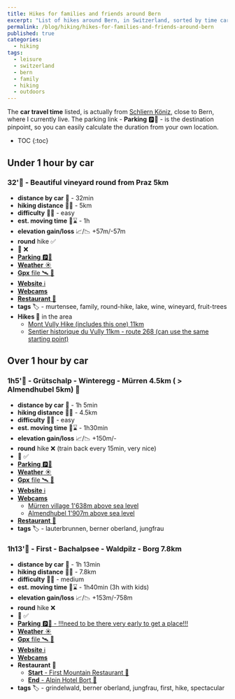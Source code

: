 ```yaml
---
title: Hikes for families and friends around Bern
excerpt: "List of hikes around Bern, in Switzerland, sorted by time car distance"
permalink: /blog/hiking/hikes-for-families-and-friends-around-bern
published: true
categories:
  - hiking
tags:
  - leisure
  - switzerland
  - bern
  - family
  - hiking
  - outdoors
---
```


The **car travel time** listed, is actually from [Schliern Köniz](https://goo.gl/maps/N3tF77yWCCSwj78r6), close to Bern,
where I currently live. The parking link - **Parking** 🅿️📍 - is the destination pinpoint,
so you can easily calculate the duration from your own location. 
 
* TOC
{:toc} 

## **Under 1 hour** by car

### 32'🚗 - Beautiful vineyard round from Praz 5km

- **distance by car** 🚗 - 32min
- **hiking distance** 🥾📏 - 5km
- **difficulty** 💓💦 - easy
- **est. moving time** 🥾⌛ - 1h
- **elevation gain/loss** 📈/📉 +57m/-57m
- **round** hike ✅
- 🚠 ❌
- [**Parking** 🅿️📍](https://goo.gl/maps/BLBwLcCDv7Aw26i56)
- [**Weather** ☀️](https://www.srf.ch/meteo/wetter/Praz/46.9528,7.0974)
- [**Gpx** file 🛰️ 📂](/assets/gps/praz-fribourg-round-vineyard.gpx)
- [**Website** ℹ️](https://muerren.swiss/de/sommer/tracks/gruetschalp-winteregg-muerren-1h30/)
- [**Webcams** ](https://en.swisswebcams.ch/webcam/zoom/1451403794-Wistenlacher-Berg-Vau-de-Cour-14-%280-Lugnorre%29_Weather) <i class="fa fa-video-camera"></i>
- [**Restaurant** 🍴](https://www.bel-air.swiss/page/restaurant-en)
- **tags**  🏷️ - murtensee, family, round-hike, lake, wine, wineyard, fruit-trees
- **Hikes 🥾** in the area
  - [Mont Vully Hike (includes this one) 11km](https://www.fribourgregion.ch/de/regionmurtensee/wanderungen/mont-vully-wanderung/)
  - [Sentier historique du Vully 11km - route 268 (can use the same starting point)](https://www.schweizmobil.ch/de/wanderland/routen/route-0268.html)

## **Over 1 hour** by car 

### 1h5'🚗 - Grütschalp - Winteregg - Mürren 4.5km ( > Almendhubel 5km) 🥾

- **distance by car** 🚗 - 1h 5min
- **hiking distance** 🥾📏 - 4.5km
- **difficulty** 💓💦 - easy
- **est. moving time** 🥾⌛ - 1h30min
- **elevation gain/loss** 📈/📉 +150m/-
- **round** hike ❌ (train back every 15min, very nice)
- 🚠 ✅ 
- [**Parking** 🅿️📍](https://goo.gl/maps/q11cjuFjjSSF9MHP6)
- [**Weather** ☀️](https://www.srf.ch/meteo/wetter/M%C3%BCrren/46.5600,7.8923)
- [**Gpx** file 🛰️ 📂](/assets/gps/gruetschalp-muerren-lauterbrunnen-walking.gpx)
- [**Website** ℹ️](https://muerren.swiss/de/sommer/tracks/gruetschalp-winteregg-muerren-1h30/)
- [**Webcams** ](https://muerren.swiss/en/summer/planning-and-events/webcams/webcams-muerren/) <i class="fa fa-video-camera"></i>
  - [Mürren village 1'638m above sea level](https://hoteledelweiss.roundshot.com/)
  - [Almendhubel 1'907m above sea level](https://schilthorn.roundshot.com/allmendhubel)
- [**Restaurant** 🍴](https://schilthorn.ch/25/de/Panorama_Restaurant_Allmendhubel)
- **tags**  🏷️ - lauterbrunnen, berner oberland, jungfrau


### 1h13'🚗 - First - Bachalpsee - Waldpilz - Borg 7.8km
- **distance by car** 🚗 - 1h 13min
- **hiking distance** 🥾📏 - 7.8km
- **difficulty** 💓💦 - medium
- **est. moving time** 🥾⌛ - 1h40min (3h with kids)
- **elevation gain/loss** 📈/📉 +153m/-758m
- **round** hike ❌
- 🚠 ✅ 
- [**Parking** 🅿️📍 - !!!need to be there very early to get a place!!!](https://goo.gl/maps/dvECb4M1UwBT7uW88)
- [**Weather** ☀️](https://www.srf.ch/meteo/wetter/First/46.6595,8.0536)
- [**Gpx** file 🛰️ 📂](/assets/gps/Grindelwald-First-Bachalpsee-Waldpilz-Bort-hike.gpx)
- [**Website** ℹ️](https://grindelwald.swiss/de/sommer/tracks/blumenweg-first-bachalpsee-waldspitz-bort-nr-4/)
- [**Webcams** ](https://panocam.skiline.cc/firstbahn)
- **Restaurant** 🍴
  - [**Start** - First Mountain Restaurant 🍴](https://www.jungfrau.ch/en-gb/grindelwaldfirst/first-mountain-restaurant/)
  - [**End** - Alpin Hotel Bort 🍴](https://www.huettenzauber.ch/de/hotels-unterkuenfte/alpinhotel-bort/restaurants)
- **tags**  🏷️ - grindelwald, berner oberland, jungfrau, first, hike, spectacular

